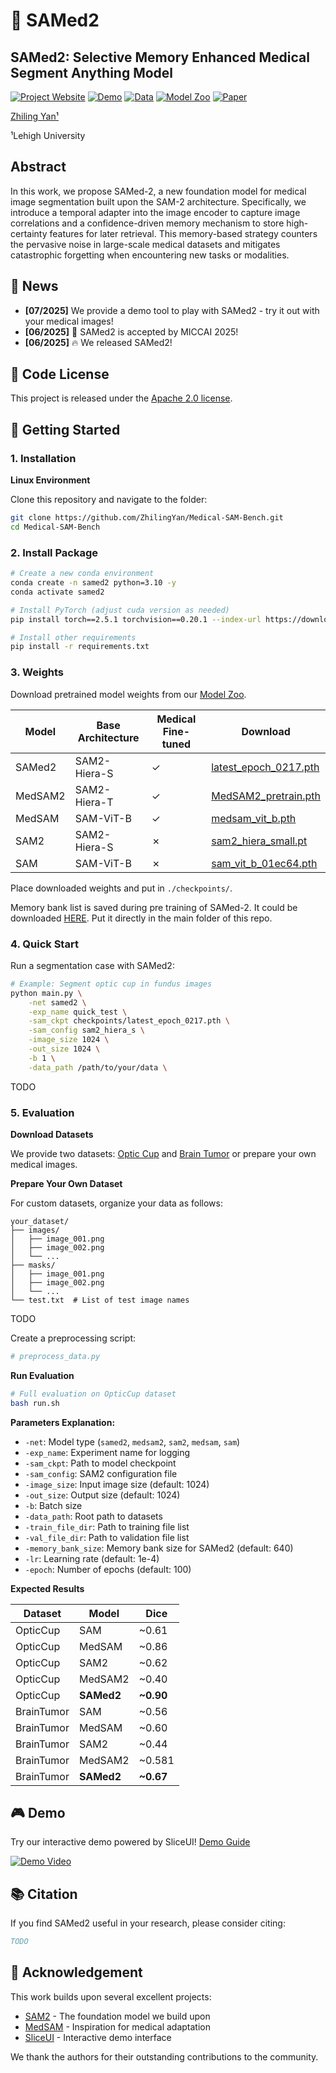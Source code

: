 # 🏥 SAMed2

## SAMed2: Selective Memory Enhanced Medical Segment Anything Model

[![Project Website](https://img.shields.io/badge/Project-Website-blue)](https://zhilingyan.github.io/Medical-SAM-Bench/)
[![Demo](https://img.shields.io/badge/Demo-SliceUI-green)](docs/DEMO.md)
[![Data](https://img.shields.io/badge/Data-MedBank-orange)](docs/MEDBANK.md)
[![Model Zoo](https://img.shields.io/badge/Model-Zoo-red)](docs/MODEL_ZOO.md)
[![Paper](https://img.shields.io/badge/Paper-MICCAI2025-purple)](https://arxiv.org/abs/xxxx.xxxxx)

[Zhiling Yan¹](https://scholar.google.com/citations?user=xxx)

¹Lehigh University

## Abstract

In this work, we propose SAMed-2, a
new foundation model for medical image segmentation built upon the
SAM-2 architecture. Specifically, we introduce a temporal adapter into
the image encoder to capture image correlations and a confidence-driven
memory mechanism to store high-certainty features for later retrieval.
This memory-based strategy counters the pervasive noise in large-scale
medical datasets and mitigates catastrophic forgetting when encountering
new tasks or modalities.

## 📰 News

- **[07/2025]** We provide a demo tool to play with SAMed2 - try it out with your medical images!
- **[06/2025]** 🎉 SAMed2 is accepted by MICCAI 2025!
- **[06/2025]** 🔥 We released SAMed2!

## 📜 Code License

This project is released under the [Apache 2.0 license](LICENSE).

## 🚀 Getting Started

### 1. Installation

**Linux Environment**

Clone this repository and navigate to the folder:

```bash
git clone https://github.com/ZhilingYan/Medical-SAM-Bench.git
cd Medical-SAM-Bench
```

### 2. Install Package

```bash
# Create a new conda environment
conda create -n samed2 python=3.10 -y
conda activate samed2

# Install PyTorch (adjust cuda version as needed)
pip install torch==2.5.1 torchvision==0.20.1 --index-url https://download.pytorch.org/whl/cu118

# Install other requirements
pip install -r requirements.txt
```

### 3. Weights

Download pretrained model weights from our [Model Zoo](docs/MODEL_ZOO.md).

| Model | Base Architecture | Medical Fine-tuned | Download |
|-------|------------------|-------------------|----------|
| SAMed2 | SAM2-Hiera-S | ✓ | [latest_epoch_0217.pth](https://drive.google.com/file/d/1JVmZnpWip7AIi8o9J1heog_Kl5uHGHcP/view?usp=sharing) |
| MedSAM2 | SAM2-Hiera-T | ✓ | [MedSAM2_pretrain.pth](https://drive.google.com/file/d/1XQmJ13-SahH-57eH1-UabU1OpGpoTZWT/view?usp=sharing) |
| MedSAM | SAM-ViT-B | ✓ | [medsam_vit_b.pth](https://drive.google.com/file/d/1V81_3KuJ-7q1gzLYcQFPCTAAymfkxh6Y/view?usp=sharing) |
| SAM2 | SAM2-Hiera-S | ✗ | [sam2_hiera_small.pt](https://drive.google.com/file/d/1bNtsqOCRnzDOb_10EN9bAACLPew32yus/view?usp=sharing) |
| SAM | SAM-ViT-B | ✗ | [sam_vit_b_01ec64.pth](https://drive.google.com/file/d/1LgRKsBkCYOeQQRWyF1RnXZgwe-_xfR0_/view?usp=sharing) |

Place downloaded weights and put in `./checkpoints/`.

Memory bank list is saved during pre training of SAMed-2. It could be downloaded [HERE](https://drive.google.com/file/d/1nrq9GRhlCUG7ha-RuuQktODyfK1UKbwL/view?usp=sharing). Put it directly in the main folder of this repo.

### 4. Quick Start

Run a segmentation case with SAMed2:

```bash
# Example: Segment optic cup in fundus images
python main.py \
    -net samed2 \
    -exp_name quick_test \
    -sam_ckpt checkpoints/latest_epoch_0217.pth \
    -sam_config sam2_hiera_s \
    -image_size 1024 \
    -out_size 1024 \
    -b 1 \
    -data_path /path/to/your/data \
```

TODO

### 5. Evaluation

**Download Datasets**

We provide two datasets: [Optic Cup](https://drive.google.com/file/d/1jayJ9q627t6kNXNsacfW3b8i-oVPJ0wz/view?usp=sharing) and [Brain Tumor](https://drive.google.com/file/d/1WuJ8fD2stAqUKxYzsws2mMgS3M6JtFXK/view?usp=sharing) or prepare your own medical images.

**Prepare Your Own Dataset**

For custom datasets, organize your data as follows:
```
your_dataset/
├── images/
│   ├── image_001.png
│   ├── image_002.png
│   └── ...
├── masks/
│   ├── image_001.png
│   ├── image_002.png
│   └── ...
└── test.txt  # List of test image names
```
TODO

Create a preprocessing script:
```python
# preprocess_data.py
```

**Run Evaluation**

```bash
# Full evaluation on OpticCup dataset
bash run.sh
```

**Parameters Explanation:**
- `-net`: Model type (`samed2`, `medsam2`, `sam2`, `medsam`, `sam`)
- `-exp_name`: Experiment name for logging
- `-sam_ckpt`: Path to model checkpoint
- `-sam_config`: SAM2 configuration file
- `-image_size`: Input image size (default: 1024)
- `-out_size`: Output size (default: 1024)
- `-b`: Batch size
- `-data_path`: Root path to datasets
- `-train_file_dir`: Path to training file list
- `-val_file_dir`: Path to validation file list
- `-memory_bank_size`: Memory bank size for SAMed2 (default: 640)
- `-lr`: Learning rate (default: 1e-4)
- `-epoch`: Number of epochs (default: 100)

**Expected Results**

| Dataset | Model | Dice |
|---------|-------|------|
| OpticCup | SAM | ~0.61 |
| OpticCup | MedSAM | ~0.86 |
| OpticCup | SAM2 | ~0.62 |
| OpticCup | MedSAM2 | ~0.40 |
| OpticCup | **SAMed2** | **~0.90** |
| BrainTumor | SAM | ~0.56 |
| BrainTumor | MedSAM | ~0.60 |
| BrainTumor | SAM2 | ~0.44 |
| BrainTumor | MedSAM2 | ~0.581 |
| BrainTumor | **SAMed2** | **~0.67** |

## 🎮 Demo

Try our interactive demo powered by SliceUI! [Demo Guide](docs/DEMO.md)

[![Demo Video](https://img.youtube.com/vi/DEMO_VIDEO_ID/0.jpg)](https://www.youtube.com/watch?v=DEMO_VIDEO_ID)

## 📚 Citation

If you find SAMed2 useful in your research, please consider citing:

```bibtex
TODO
```

## 🙏 Acknowledgement

This work builds upon several excellent projects:
- [SAM2](https://github.com/facebookresearch/segment-anything-2) - The foundation model we build upon
- [MedSAM](https://github.com/bowang-lab/MedSAM) - Inspiration for medical adaptation
- [SliceUI](https://github.com/yourusername/sliceUI) - Interactive demo interface

We thank the authors for their outstanding contributions to the community. 
